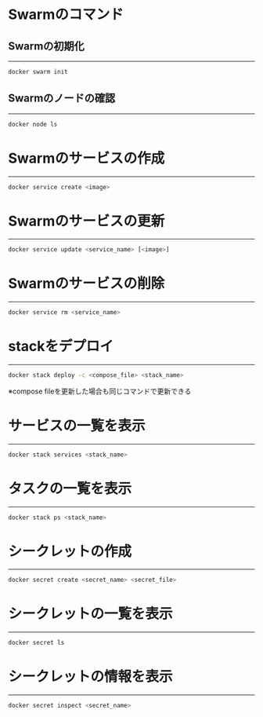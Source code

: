 # Swarmのコマンド

## Swarmの初期化
<hr>

```bash
docker swarm init
```

## Swarmのノードの確認
<hr>

```bash
docker node ls
```

# Swarmのサービスの作成
<hr>

```bash
docker service create <image>
```

# Swarmのサービスの更新
<hr>

```bash
docker service update <service_name> [<image>]
```

# Swarmのサービスの削除
<hr>

```bash
docker service rm <service_name>
```

# stackをデプロイ
<hr>

```bash
docker stack deploy -c <compose_file> <stack_name>
```

※compose fileを更新した場合も同じコマンドで更新できる

# サービスの一覧を表示
<hr>

```bash
docker stack services <stack_name>
```

# タスクの一覧を表示

<hr>

```bash
docker stack ps <stack_name>
```

# シークレットの作成
<hr>

```bash
docker secret create <secret_name> <secret_file>
```

# シークレットの一覧を表示
<hr>

```bash
docker secret ls
```

# シークレットの情報を表示
<hr>

```bash
docker secret inspect <secret_name>
```


